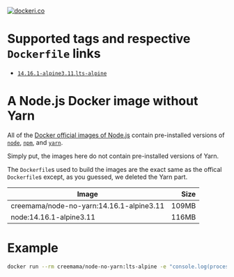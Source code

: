[![dockeri.co](https://dockeri.co/image/creemama/node-no-yarn)](https://hub.docker.com/r/creemama/node-no-yarn)

# Supported tags and respective `Dockerfile` links

- [`14.16.1-alpine3.11`,`lts-alpine`](https://github.com/creemama/docker/blob/node-no-yarn-14.16.1-alpine3.11/node-no-yarn/14/alpine3.11/Dockerfile)

# A Node.js Docker image without Yarn

All of the
[Docker official images of Node.js](https://hub.docker.com/_/node/?tab=description)
contain pre-installed versions of [`node`](http://nodejs.org),
[`npm`](https://www.npmjs.com/), and [`yarn`](https://yarnpkg.com/).

Simply put, the images here do not contain pre-installed versions of Yarn.

The `Dockerfile`s used to build the images are the exact same as the offical
`Dockerfile`s except, as you guessed, we deleted the Yarn part.

| Image                                    |  Size |
| ---------------------------------------- | ----: |
| creemama/node-no-yarn:14.16.1-alpine3.11 | 109MB |
| node:14.16.1-alpine3.11                  | 116MB |

# Example

```sh
docker run --rm creemama/node-no-yarn:lts-alpine -e "console.log(process.version)"
```
